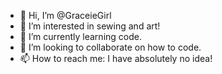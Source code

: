 - 👋 Hi, I’m @GraceieGirl
- 👀 I’m interested in sewing and art!
- 🌱 I’m currently learning code.
- 💞️ I’m looking to collaborate on how to code.
- 📫 How to reach me: I have absolutely no idea!

<!---
GraceieGirl/GraceieGirl is a ✨ special ✨ repository because its `README.md` (this file) appears on your GitHub profile.
You can click the Preview link to take a look at your changes.
--->
